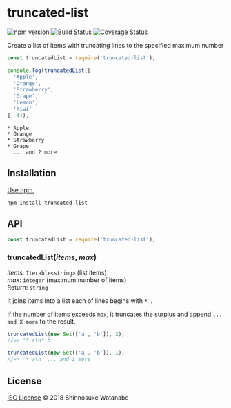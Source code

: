 # truncated-list

[![npm version](https://img.shields.io/npm/v/truncated-list.svg)](https://www.npmjs.com/package/truncated-list)
[![Build Status](https://travis-ci.org/shinnn/truncated-list.svg?branch=master)](https://travis-ci.org/shinnn/truncated-list)
[![Coverage Status](https://img.shields.io/coveralls/shinnn/truncated-list.svg)](https://coveralls.io/github/shinnn/truncated-list?branch=master)

Create a list of items with truncating lines to the specified maximum number

```javascript
const truncatedList = require('truncated-list');

console.log(truncatedList([
  'Apple',
  'Orange',
  'Strawberry',
  'Grape',
  'Lemon',
  'Kiwi'
], 4));
```

```
* Apple
* Orange
* Strawberry
* Grape
  ... and 2 more
```

## Installation

[Use npm.](https://docs.npmjs.com/cli/install)

```
npm install truncated-list
```

## API

```javascript
const truncatedList = require('truncated-list');
```

### truncatedList(*items*, *max*)

*items*: `Iterable<string>` (list items)  
*max*: `integer` (maximum number of items)  
Return: `string`

It joins items into a list each of lines begins with `* `.

If the number of items exceeds `max`, it truncates the surplus and append `... and X more` to the result.

```javascript
truncatedList(new Set(['a', 'b']), 2);
//=> '* a\n* b'

truncatedList(new Set(['a', 'b']), 1);
//=> '* a\n  ... and 1 more'
```

## License

[ISC License](./LICENSE) © 2018 Shinnosuke Watanabe
